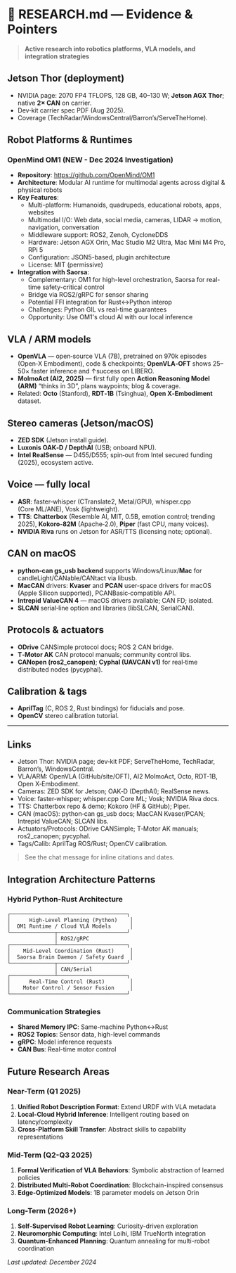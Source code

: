 # 🔬 RESEARCH.md — Evidence & Pointers

> **Active research into robotics platforms, VLA models, and integration strategies**

## Jetson Thor (deployment)
- NVIDIA page: 2070 FP4 TFLOPS, 128 GB, 40–130 W; **Jetson AGX Thor**; native **2× CAN** on carrier.  
- Dev‑kit carrier spec PDF (Aug 2025).  
- Coverage (TechRadar/WindowsCentral/Barron’s/ServeTheHome).

## Robot Platforms & Runtimes

### OpenMind OM1 (NEW - Dec 2024 Investigation)
- **Repository**: https://github.com/OpenMind/OM1
- **Architecture**: Modular AI runtime for multimodal agents across digital & physical robots
- **Key Features**:
  - Multi-platform: Humanoids, quadrupeds, educational robots, apps, websites
  - Multimodal I/O: Web data, social media, cameras, LIDAR → motion, navigation, conversation
  - Middleware support: ROS2, Zenoh, CycloneDDS
  - Hardware: Jetson AGX Orin, Mac Studio M2 Ultra, Mac Mini M4 Pro, RPi 5
  - Configuration: JSON5-based, plugin architecture
  - License: MIT (permissive)
- **Integration with Saorsa**:
  - Complementary: OM1 for high-level orchestration, Saorsa for real-time safety-critical control
  - Bridge via ROS2/gRPC for sensor sharing
  - Potential FFI integration for Rust↔Python interop
  - Challenges: Python GIL vs real-time guarantees
  - Opportunity: Use OM1's cloud AI with our local inference

## VLA / ARM models
- **OpenVLA** — open‑source VLA (7B), pretrained on 970k episodes (Open‑X Embodiment), code & checkpoints; **OpenVLA‑OFT** shows 25–50× faster inference and ↑success on LIBERO.  
- **MolmoAct (AI2, 2025)** — first fully open **Action Reasoning Model (ARM)** “thinks in 3D”, plans waypoints; blog & coverage.  
- Related: **Octo** (Stanford), **RDT‑1B** (Tsinghua), **Open X‑Embodiment** dataset.

## Stereo cameras (Jetson/macOS)
- **ZED SDK** (Jetson install guide).  
- **Luxonis OAK‑D / DepthAI** (USB; onboard NPU).  
- **Intel RealSense** — D455/D555; spin‑out from Intel secured funding (2025), ecosystem active.

## Voice — fully local
- **ASR**: faster‑whisper (CTranslate2, Metal/GPU), whisper.cpp (Core ML/ANE), Vosk (lightweight).  
- **TTS**: **Chatterbox** (Resemble AI, MIT, 0.5B, emotion control; trending 2025), **Kokoro‑82M** (Apache‑2.0), **Piper** (fast CPU, many voices).  
- **NVIDIA Riva** runs on Jetson for ASR/TTS (licensing note; optional).

## CAN on macOS
- **python‑can gs_usb backend** supports Windows/Linux/**Mac** for candleLight/CANable/CANtact via libusb.  
- **MacCAN** drivers: **Kvaser** and **PCAN** user‑space drivers for macOS (Apple Silicon supported), PCANBasic‑compatible API.  
- **Intrepid ValueCAN 4** — macOS drivers available; CAN FD; isolated.  
- **SLCAN** serial‑line option and libraries (libSLCAN, SerialCAN).

## Protocols & actuators
- **ODrive** CANSimple protocol docs; ROS 2 CAN bridge.  
- **T‑Motor AK** CAN protocol manuals; community control libs.  
- **CANopen (ros2_canopen)**; **Cyphal (UAVCAN v1)** for real‑time distributed nodes (pycyphal).

## Calibration & tags
- **AprilTag** (C, ROS 2, Rust bindings) for fiducials and pose.  
- **OpenCV** stereo calibration tutorial.

---

## Links

- Jetson Thor: NVIDIA page; dev‑kit PDF; ServeTheHome, TechRadar, Barron’s, WindowsCentral.  
- VLA/ARM: OpenVLA (GitHub/site/OFT), AI2 MolmoAct, Octo, RDT‑1B, Open X‑Embodiment.  
- Cameras: ZED SDK for Jetson; OAK‑D (DepthAI); RealSense news.  
- Voice: faster‑whisper; whisper.cpp Core ML; Vosk; NVIDIA Riva docs.  
- TTS: Chatterbox repo & demo; Kokoro (HF & GitHub); Piper.  
- CAN (macOS): python‑can gs_usb docs; MacCAN Kvaser/PCAN; Intrepid ValueCAN; SLCAN libs.  
- Actuators/Protocols: ODrive CANSimple; T‑Motor AK manuals; ros2_canopen; pycyphal.  
- Tags/Calib: AprilTag ROS/Rust; OpenCV calibration.

> See the chat message for inline citations and dates.

## Integration Architecture Patterns

### Hybrid Python-Rust Architecture
```
┌─────────────────────────────────────┐
│      High-Level Planning (Python)    │
│  OM1 Runtime / Cloud VLA Models      │
└──────────────┬──────────────────────┘
               │ ROS2/gRPC
┌──────────────┴──────────────────────┐
│    Mid-Level Coordination (Rust)     │
│  Saorsa Brain Daemon / Safety Guard  │
└──────────────┬──────────────────────┘
               │ CAN/Serial
┌──────────────┴──────────────────────┐
│      Real-Time Control (Rust)        │
│    Motor Control / Sensor Fusion     │
└─────────────────────────────────────┘
```

### Communication Strategies
- **Shared Memory IPC**: Same-machine Python↔Rust
- **ROS2 Topics**: Sensor data, high-level commands
- **gRPC**: Model inference requests
- **CAN Bus**: Real-time motor control

## Future Research Areas

### Near-Term (Q1 2025)
1. **Unified Robot Description Format**: Extend URDF with VLA metadata
2. **Local-Cloud Hybrid Inference**: Intelligent routing based on latency/complexity
3. **Cross-Platform Skill Transfer**: Abstract skills to capability representations

### Mid-Term (Q2-Q3 2025)
1. **Formal Verification of VLA Behaviors**: Symbolic abstraction of learned policies
2. **Distributed Multi-Robot Coordination**: Blockchain-inspired consensus
3. **Edge-Optimized Models**: 1B parameter models on Jetson Orin

### Long-Term (2026+)
1. **Self-Supervised Robot Learning**: Curiosity-driven exploration
2. **Neuromorphic Computing**: Intel Loihi, IBM TrueNorth integration
3. **Quantum-Enhanced Planning**: Quantum annealing for multi-robot coordination

_Last updated: December 2024_